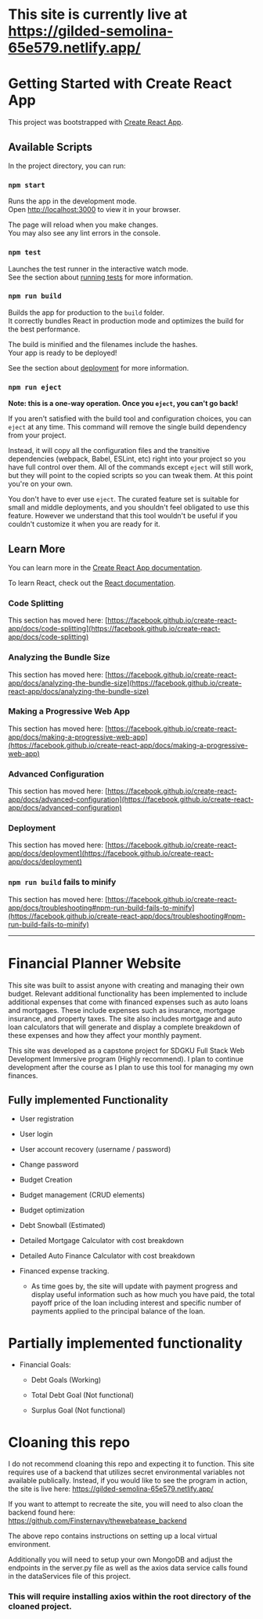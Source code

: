 # This site is currently live at https://gilded-semolina-65e579.netlify.app/

# Getting Started with Create React App

This project was bootstrapped with [Create React App](https://github.com/facebook/create-react-app).

## Available Scripts

In the project directory, you can run:

### `npm start`

Runs the app in the development mode.\
Open [http://localhost:3000](http://localhost:3000) to view it in your browser.

The page will reload when you make changes.\
You may also see any lint errors in the console.

### `npm test`

Launches the test runner in the interactive watch mode.\
See the section about [running tests](https://facebook.github.io/create-react-app/docs/running-tests) for more information.

### `npm run build`

Builds the app for production to the `build` folder.\
It correctly bundles React in production mode and optimizes the build for the best performance.

The build is minified and the filenames include the hashes.\
Your app is ready to be deployed!

See the section about [deployment](https://facebook.github.io/create-react-app/docs/deployment) for more information.

### `npm run eject`

**Note: this is a one-way operation. Once you `eject`, you can't go back!**

If you aren't satisfied with the build tool and configuration choices, you can `eject` at any time. This command will remove the single build dependency from your project.

Instead, it will copy all the configuration files and the transitive dependencies (webpack, Babel, ESLint, etc) right into your project so you have full control over them. All of the commands except `eject` will still work, but they will point to the copied scripts so you can tweak them. At this point you're on your own.

You don't have to ever use `eject`. The curated feature set is suitable for small and middle deployments, and you shouldn't feel obligated to use this feature. However we understand that this tool wouldn't be useful if you couldn't customize it when you are ready for it.

## Learn More

You can learn more in the [Create React App documentation](https://facebook.github.io/create-react-app/docs/getting-started).

To learn React, check out the [React documentation](https://reactjs.org/).

### Code Splitting

This section has moved here: [https://facebook.github.io/create-react-app/docs/code-splitting](https://facebook.github.io/create-react-app/docs/code-splitting)

### Analyzing the Bundle Size

This section has moved here: [https://facebook.github.io/create-react-app/docs/analyzing-the-bundle-size](https://facebook.github.io/create-react-app/docs/analyzing-the-bundle-size)

### Making a Progressive Web App

This section has moved here: [https://facebook.github.io/create-react-app/docs/making-a-progressive-web-app](https://facebook.github.io/create-react-app/docs/making-a-progressive-web-app)

### Advanced Configuration

This section has moved here: [https://facebook.github.io/create-react-app/docs/advanced-configuration](https://facebook.github.io/create-react-app/docs/advanced-configuration)

### Deployment

This section has moved here: [https://facebook.github.io/create-react-app/docs/deployment](https://facebook.github.io/create-react-app/docs/deployment)

### `npm run build` fails to minify

This section has moved here: [https://facebook.github.io/create-react-app/docs/troubleshooting#npm-run-build-fails-to-minify](https://facebook.github.io/create-react-app/docs/troubleshooting#npm-run-build-fails-to-minify)


******************************************************************************************************
# Financial Planner Website

This site was built to assist anyone with creating and managing their own budget.  Relevant additional functionality has been implemented to include additional expenses that come with financed expenses such as auto loans and mortgages.  These include expenses such as insurance, mortgage insurance, and property taxes.  The site also includes mortgage and auto loan calculators that will generate and display a complete breakdown of these expenses and how they affect your monthly payment.

This site was developed as a capstone project for SDGKU Full Stack Web Development Immersive program (Highly recommend).  I plan to continue development after the course as I plan to use this tool for managing my own finances. 

## Fully implemented Functionality

- User registration

- User login

- User account recovery (username / password)

- Change password

- Budget Creation

- Budget management (CRUD elements)

- Budget optimization

- Debt Snowball (Estimated)

- Detailed Mortgage Calculator with cost breakdown

- Detailed Auto Finance Calculator with cost breakdown

- Financed expense tracking.

  - As time goes by, the site will update with payment progress and display useful information such as how much you have paid, the total payoff price of the loan       including interest and specific number of payments applied to the principal balance of the loan. 


# Partially implemented functionality

- Financial Goals:

  - Debt Goals (Working)
  
  - Total Debt Goal (Not functional)
  
  - Surplus Goal (Not functional)
  

# Cloaning this repo

I do not recommend cloaning this repo and expecting it to function.  This site requires use of a backend that utilizes secret environmental variables not available publically.  Instead, if you would like to see the program in action, the site is live here: https://gilded-semolina-65e579.netlify.app/

If you want to attempt to recreate the site, you will need to also cloan the backend found here: https://github.com/Finsternavy/thewebatease_backend

The above repo contains instructions on setting up a local virtual environment. 

Additionally you will need to setup your own MongoDB and adjust the endpoints in the server.py file as well as the axios data service calls found in the dataServices file of this project. 

### This will require installing axios within the root directory of the cloaned project. 

